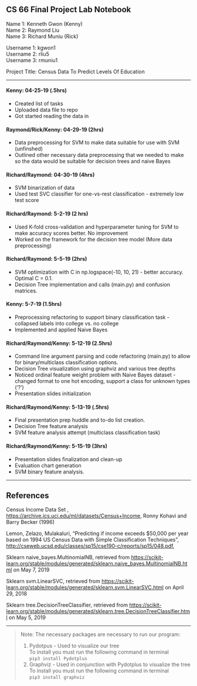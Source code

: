## CS 66 Final Project Lab Notebook

Name 1: Kenneth Gwon (Kenny)  
Name 2: Raymond Liu   
Name 3: Richard Muniu (Rick)  

Username 1: kgwon1  
Username 2: rliu5  
Username 3: rmuniu1  

Project Title: Census Data To Predict Levels Of Education  

---

#### Kenny: 04-25-19 (.5hrs)
* Created list of tasks
* Uploaded data file to repo
* Got started reading the data in

#### Raymond/Rick/Kenny: 04-29-19 (2hrs)
* Data preprocessing for SVM to make data suitable for use with SVM (unfinshed)
* Outlined other necessary data preprocessing that we needed to make so the data would be suitable for decision trees and naive Bayes 

#### Richard/Raymond: 04-30-19 (4hrs)
* SVM binarization of data
* Used test SVC classifier for one-vs-rest classification - extremely low test score

#### Richard/Raymond: 5-2-19 (2 hrs)
* Used K-fold cross-validation and hyperparameter tuning for SVM to make accuracy scores better. No improvement
* Worked on the framework for the decision tree model (More data preprocessing)

#### Richard/Raymond: 5-5-19 (2hrs)
* SVM optimization with C in np.logspace(-10, 10, 21) - better accuracy. Optimal C = 0.1.
* Decision Tree implementation and calls (main.py) and confusion matrices.

#### Kenny: 5-7-19 (1.5hrs)
* Preprocessing refactoring to support binary classification task - collapsed labels into college vs. no college
* Implemented and applied Naive Bayes

#### Richard/Raymond/Kenny: 5-12-19 (2.5hrs)
* Command line argument parsing and code refactoring (main.py) to allow for binary/multiclass classification options.
* Decision Tree visualization using graphviz and various tree depths
* Noticed ordinal feature weight problem with Naive Bayes dataset - changed format to one hot encoding, support a class for unknown types (‘?’)
* Presentation slides initialization

#### Richard/Raymond/Kenny: 5-13-19 (.5hrs)
* Final presentation prep huddle and to-do list creation.
* Decision Tree feature analysis 
* SVM feature analysis attempt (multiclass classification task)

#### Richard/Raymond/Kenny: 5-15-19 (3hrs)
* Presentation slides finalization and clean-up
* Evaluation chart generation
* SVM binary feature analysis.

---

## References
Census Income Data Set , https://archive.ics.uci.edu/ml/datasets/Census+Income, Ronny Kohavi and Barry Becker (1996)

Lemon, Zelazo, Mulakaluri, “Predicting if income exceeds $50,000 per year based on 1994 US Census Data with Simple Classification Techniques”, http://cseweb.ucsd.edu/classes/sp15/cse190-c/reports/sp15/048.pdf, 

Sklearn naive_bayes.MultinomialNB, retrieved from https://scikit-learn.org/stable/modules/generated/sklearn.naive_bayes.MultinomialNB.html on May 7, 2019

Sklearn svm.LinearSVC, retrieved from https://scikit-learn.org/stable/modules/generated/sklearn.svm.LinearSVC.html on April 29, 2018

Sklearn tree.DecisionTreeClassifier, retrieved from https://scikit-learn.org/stable/modules/generated/sklearn.tree.DecisionTreeClassifier.html on May 5, 2019

---

> Note: The necessary packages are necessary to run our program:
> 1) Pydotpus - Used to visualize our tree  
>    To install you must run the following command in terminal  
> `pip3 install Pydotplus`  
> 2) Graphviz - Used in conjunction with Pydotplus to visualize the tree  
>    To install you must run the following command in terminal  
> `pip3 install graphviz`  


